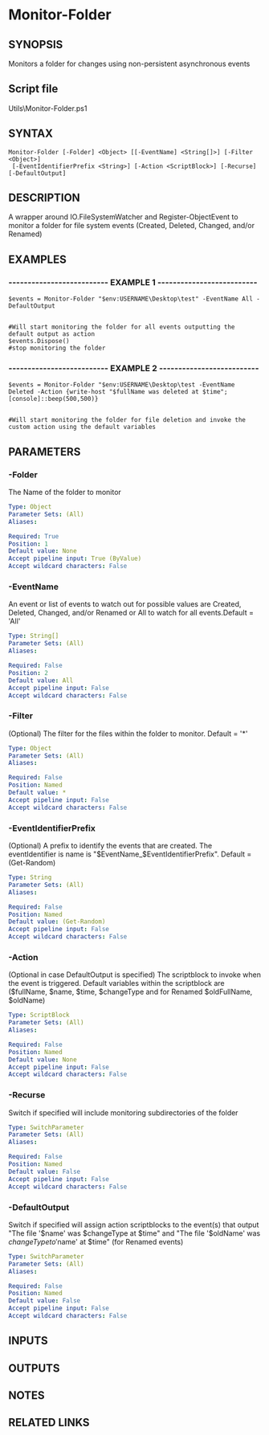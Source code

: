 # Monitor-Folder

## SYNOPSIS
Monitors a folder for changes using non-persistent asynchronous events

## Script file
Utils\Monitor-Folder.ps1

## SYNTAX

```
Monitor-Folder [-Folder] <Object> [[-EventName] <String[]>] [-Filter <Object>]
 [-EventIdentifierPrefix <String>] [-Action <ScriptBlock>] [-Recurse] [-DefaultOutput]
```

## DESCRIPTION
A wrapper around IO.FileSystemWatcher and Register-ObjectEvent to monitor a folder for file system events (Created, Deleted, Changed, and/or Renamed)

## EXAMPLES

### -------------------------- EXAMPLE 1 --------------------------
```
$events = Monitor-Folder "$env:USERNAME\Desktop\test" -EventName All -DefaultOutput


#Will start monitoring the folder for all events outputting the default output as action
$events.Dispose()
#stop monitoring the folder
```
### -------------------------- EXAMPLE 2 --------------------------
```
$events = Monitor-Folder "$env:USERNAME\Desktop\test -EventName Deleted -Action {write-host "$fullName was deleted at $time";[console]::beep(500,500)}


#Will start monitoring the folder for file deletion and invoke the custom action using the default variables
```
## PARAMETERS

### -Folder
The Name of the folder to monitor

```yaml
Type: Object
Parameter Sets: (All)
Aliases: 

Required: True
Position: 1
Default value: None
Accept pipeline input: True (ByValue)
Accept wildcard characters: False
```

### -EventName
An event or list of events to watch out for possible values are Created, Deleted, Changed, and/or Renamed or All to watch for all events.Default = 'All'

```yaml
Type: String[]
Parameter Sets: (All)
Aliases: 

Required: False
Position: 2
Default value: All
Accept pipeline input: False
Accept wildcard characters: False
```

### -Filter
(Optional) The filter for the files within the folder to monitor.
Default = '*'

```yaml
Type: Object
Parameter Sets: (All)
Aliases: 

Required: False
Position: Named
Default value: *
Accept pipeline input: False
Accept wildcard characters: False
```

### -EventIdentifierPrefix
(Optional) A prefix to identify the events that are created.
The eventIdentifier is name is "$EventName_$EventIdentifierPrefix".
Default = (Get-Random)

```yaml
Type: String
Parameter Sets: (All)
Aliases: 

Required: False
Position: Named
Default value: (Get-Random)
Accept pipeline input: False
Accept wildcard characters: False
```

### -Action
(Optional in case DefaultOutput is specified) The scriptblock to invoke when the event is triggered.
Default variables within the scriptblock are ($fullName, $name, $time, $changeType and for Renamed $oldFullName, $oldName)

```yaml
Type: ScriptBlock
Parameter Sets: (All)
Aliases: 

Required: False
Position: Named
Default value: None
Accept pipeline input: False
Accept wildcard characters: False
```

### -Recurse
Switch if specified will include monitoring subdirectories of the folder

```yaml
Type: SwitchParameter
Parameter Sets: (All)
Aliases: 

Required: False
Position: Named
Default value: False
Accept pipeline input: False
Accept wildcard characters: False
```

### -DefaultOutput
Switch if specified will assign action scriptblocks to the event(s) that output "The file '$name' was $changeType at $time" and "The file '$oldName' was $changeType to '$name' at $time" (for Renamed events)

```yaml
Type: SwitchParameter
Parameter Sets: (All)
Aliases: 

Required: False
Position: Named
Default value: False
Accept pipeline input: False
Accept wildcard characters: False
```

## INPUTS

## OUTPUTS

## NOTES

## RELATED LINKS





